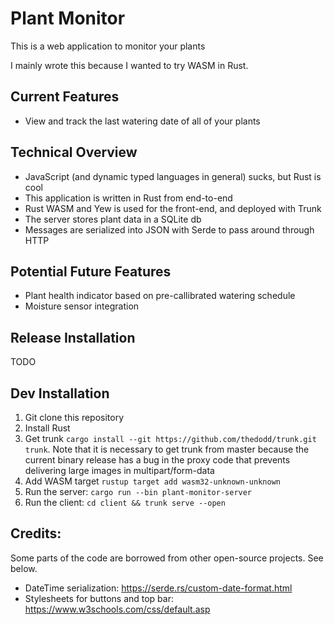 # Plant Monitor
This is a web application to monitor your plants

I mainly wrote this because I wanted to try WASM in Rust.

## Current Features
* View and track the last watering date of all of your plants

## Technical Overview
* JavaScript (and dynamic typed languages in general) sucks, but Rust is cool
* This application is written in Rust from end-to-end
* Rust WASM and Yew is used for the front-end, and deployed with Trunk
* The server stores plant data in a SQLite db
* Messages are serialized into JSON with Serde to pass around through HTTP 

## Potential Future Features
* Plant health indicator based on pre-callibrated watering schedule
* Moisture sensor integration 

## Release Installation
TODO

## Dev Installation 
1. Git clone this repository
2. Install Rust
3. Get trunk `cargo install --git https://github.com/thedodd/trunk.git trunk`. Note that it is necessary to get trunk from master because the current binary release has a bug in the proxy code that prevents delivering large images in multipart/form-data
4. Add WASM target `rustup target add wasm32-unknown-unknown`
5. Run the server: `cargo run --bin plant-monitor-server`
6. Run the client: `cd client && trunk serve --open`


## Credits:
Some parts of the code are borrowed from other open-source projects. See below.

* DateTime serialization: https://serde.rs/custom-date-format.html
* Stylesheets for buttons and top bar: https://www.w3schools.com/css/default.asp 
